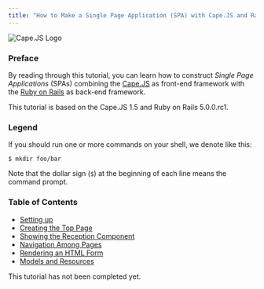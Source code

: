 ```yaml
---
title: "How to Make a Single Page Application (SPA) with Cape.JS and Rails - A Tutorial"
---
```


![Cape.JS Logo](https://cdn.rawgit.com/capejs/capejs/master/doc/logo/capejs.svg)

### Preface

By reading through this tutorial,
you can learn how to construct _Single Page Applications_ (SPAs)
combining the [Cape.JS](https://github.com/capejs/capejs) as front-end framework
with the [Ruby on Rails](https://github.com/rails/rails) as back-end framework.

This tutorial is based on the Cape.JS 1.5 and Ruby on Rails 5.0.0.rc1.

### Legend

If you should run one or more commands on your shell, we denote like this:

```text
$ mkdir foo/bar
```

Note that the dollar sign (`$`) at the beginning of each line means the command prompt.

### Table of Contents

* [Setting up](./01_setting_up)
* [Creating the Top Page](./02_creating_top_page)
* [Showing the Reception Component](./03_showing_reception_component)
* [Navigation Among Pages](./04_navigation_among_pages)
* [Rendering an HTML Form](./05_form_for)
* [Models and Resources](./06_models_and_resources)

<div class="note">
This tutorial has not been completed yet.
</div>
